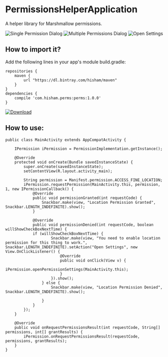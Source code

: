 # PermissionsHelperApplication
A helper library for Marshmallow permissions.

![Single Permission Dialog](https://cloud.githubusercontent.com/assets/3941245/12883479/5386a678-ce7e-11e5-81d1-2d415ca0a4ca.png)
![Multiple Permissions Dialog](https://cloud.githubusercontent.com/assets/3941245/12883480/538af818-ce7e-11e5-8e3a-ac43953824d7.png)
![Open Settings](https://cloud.githubusercontent.com/assets/3941245/12908825/8891768e-cf20-11e5-9411-791fa8ccb005.png)

## How to import it?

Add the following lines in your app's module build.gradle:

    repositories {
        maven {
            url "https://dl.bintray.com/hisham/maven"
        }
    }
    dependencies {
        compile 'com.hisham.perms:perms:1.0.0'
    }

[![Download](https://api.bintray.com/packages/hisham/maven/permissions-helper/images/download.svg) ](https://bintray.com/hisham/maven/permissions-helper/_latestVersion)

## How to use: 

    public class MainActivity extends AppCompatActivity {

        IPermission iPermission = PermissionImplementation.getInstance();

        @Override
        protected void onCreate(Bundle savedInstanceState) {
            super.onCreate(savedInstanceState);
            setContentView(R.layout.activity_main);

            String permission = Manifest.permission.ACCESS_FINE_LOCATION;
            iPermission.requestPermission(MainActivity.this, permission, 1, new IPermissionCallback() {
                @Override
                public void permissionGranted(int requestCode) {
                    Snackbar.make(view, "Location Permission Granted", Snackbar.LENGTH_INDEFINITE).show();
                }

                @Override
                public void permissionDenied(int requestCode, boolean willShowCheckBoxNextTime) {
                if (willShowCheckBoxNextTime) {
                        Snackbar.make(view, "You need to enable location permission for this thing to work.", Snackbar.LENGTH_INDEFINITE).setAction("Open Settings", new View.OnClickListener() {
                            @Override
                            public void onClick(View v) {
                                iPermission.openPermissionSettings(MainActivity.this);
                            }
                        }).show();
                    } else {
                        Snackbar.make(view, "Location Permission Denied", Snackbar.LENGTH_INDEFINITE).show();

                    }
                }
            });
        }

        @Override
        public void onRequestPermissionsResult(int requestCode, String[] permissions, int[] grantResults) {
            iPermission.onRequestPermissionsResult(requestCode, permissions, grantResults);
        }
    }

